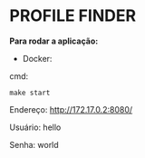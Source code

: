 # PROFILE FINDER
**Para rodar a aplicação:**

- Docker: 

cmd:

```
make start

```

Endereço: http://172.17.0.2:8080/

Usuário: hello

Senha: world
